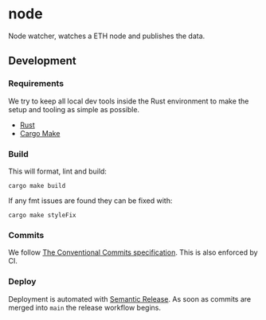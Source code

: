 # node
Node watcher, watches a ETH node and publishes the data.

## Development

### Requirements
We try to keep all local dev tools inside the Rust environment to make the
setup and tooling as simple as possible.

* [Rust](https://www.rust-lang.org/tools/install)
* [Cargo Make](https://github.com/sagiegurari/cargo-make)

### Build

This will format, lint and build:
```
cargo make build
```

If any fmt issues are found they can be fixed with:
```
cargo make styleFix
```

### Commits

We follow [The Conventional Commits specification](https://www.conventionalcommits.org/en/v1.0.0-beta.4/#summary).
This is also enforced by CI.

### Deploy

Deployment is automated with [Semantic Release](https://github.com/semantic-release/semantic-release).
As soon as commits are merged into `main` the release workflow begins.
